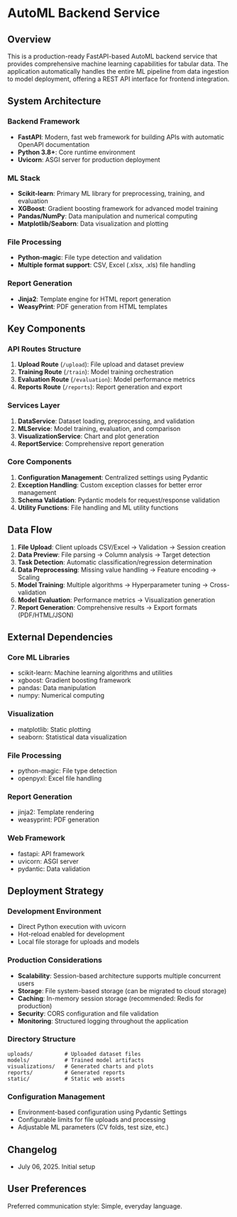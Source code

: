 # AutoML Backend Service

## Overview

This is a production-ready FastAPI-based AutoML backend service that provides comprehensive machine learning capabilities for tabular data. The application automatically handles the entire ML pipeline from data ingestion to model deployment, offering a REST API interface for frontend integration.

## System Architecture

### Backend Framework
- **FastAPI**: Modern, fast web framework for building APIs with automatic OpenAPI documentation
- **Python 3.8+**: Core runtime environment
- **Uvicorn**: ASGI server for production deployment

### ML Stack
- **Scikit-learn**: Primary ML library for preprocessing, training, and evaluation
- **XGBoost**: Gradient boosting framework for advanced model training
- **Pandas/NumPy**: Data manipulation and numerical computing
- **Matplotlib/Seaborn**: Data visualization and plotting

### File Processing
- **Python-magic**: File type detection and validation
- **Multiple format support**: CSV, Excel (.xlsx, .xls) file handling

### Report Generation
- **Jinja2**: Template engine for HTML report generation
- **WeasyPrint**: PDF generation from HTML templates

## Key Components

### API Routes Structure
1. **Upload Route** (`/upload`): File upload and dataset preview
2. **Training Route** (`/train`): Model training orchestration
3. **Evaluation Route** (`/evaluation`): Model performance metrics
4. **Reports Route** (`/reports`): Report generation and export

### Services Layer
1. **DataService**: Dataset loading, preprocessing, and validation
2. **MLService**: Model training, evaluation, and comparison
3. **VisualizationService**: Chart and plot generation
4. **ReportService**: Comprehensive report generation

### Core Components
1. **Configuration Management**: Centralized settings using Pydantic
2. **Exception Handling**: Custom exception classes for better error management
3. **Schema Validation**: Pydantic models for request/response validation
4. **Utility Functions**: File handling and ML utility functions

## Data Flow

1. **File Upload**: Client uploads CSV/Excel → Validation → Session creation
2. **Data Preview**: File parsing → Column analysis → Target detection
3. **Task Detection**: Automatic classification/regression determination
4. **Data Preprocessing**: Missing value handling → Feature encoding → Scaling
5. **Model Training**: Multiple algorithms → Hyperparameter tuning → Cross-validation
6. **Model Evaluation**: Performance metrics → Visualization generation
7. **Report Generation**: Comprehensive results → Export formats (PDF/HTML/JSON)

## External Dependencies

### Core ML Libraries
- scikit-learn: Machine learning algorithms and utilities
- xgboost: Gradient boosting framework
- pandas: Data manipulation
- numpy: Numerical computing

### Visualization
- matplotlib: Static plotting
- seaborn: Statistical data visualization

### File Processing
- python-magic: File type detection
- openpyxl: Excel file handling

### Report Generation
- jinja2: Template rendering
- weasyprint: PDF generation

### Web Framework
- fastapi: API framework
- uvicorn: ASGI server
- pydantic: Data validation

## Deployment Strategy

### Development Environment
- Direct Python execution with uvicorn
- Hot-reload enabled for development
- Local file storage for uploads and models

### Production Considerations
- **Scalability**: Session-based architecture supports multiple concurrent users
- **Storage**: File system-based storage (can be migrated to cloud storage)
- **Caching**: In-memory session storage (recommended: Redis for production)
- **Security**: CORS configuration and file validation
- **Monitoring**: Structured logging throughout the application

### Directory Structure
```
uploads/          # Uploaded dataset files
models/           # Trained model artifacts
visualizations/   # Generated charts and plots
reports/          # Generated reports
static/           # Static web assets
```

### Configuration Management
- Environment-based configuration using Pydantic Settings
- Configurable limits for file uploads and processing
- Adjustable ML parameters (CV folds, test size, etc.)

## Changelog

- July 06, 2025. Initial setup

## User Preferences

Preferred communication style: Simple, everyday language.